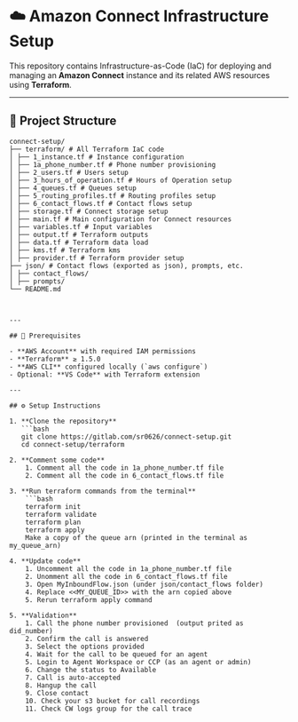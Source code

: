 # ☁️ Amazon Connect Infrastructure Setup

This repository contains Infrastructure-as-Code (IaC) for deploying and managing an **Amazon Connect** instance and its related AWS resources using **Terraform**.

---

## 📁 Project Structure

```text
connect-setup/
├── terraform/ # All Terraform IaC code
│ ├── 1_instance.tf # Instance configuration
│ ├── 1a_phone_number.tf # Phone number provisioning
│ ├── 2_users.tf # Users setup
│ ├── 3_hours_of_operation.tf # Hours of Operation setup
│ ├── 4_queues.tf # Queues setup
│ ├── 5_routing_profiles.tf # Routing profiles setup
│ ├── 6_contact_flows.tf # Contact flows setup
│ ├── storage.tf # Connect storage setup
│ ├── main.tf # Main configuration for Connect resources
│ ├── variables.tf # Input variables
│ ├── output.tf # Terraform outputs
│ ├── data.tf # Terraform data load
│ ├── kms.tf # Terraform kms
│ ├── provider.tf # Terraform provider setup
├── json/ # Contact flows (exported as json), prompts, etc.
│ ├── contact_flows/
│ ├── prompts/
└── README.md



---

## 🚀 Prerequisites

- **AWS Account** with required IAM permissions
- **Terraform** ≥ 1.5.0
- **AWS CLI** configured locally (`aws configure`)
- Optional: **VS Code** with Terraform extension

---

## ⚙️ Setup Instructions

1. **Clone the repository**
   ```bash
   git clone https://gitlab.com/sr0626/connect-setup.git
   cd connect-setup/terraform

2. **Comment some code**
    1. Comment all the code in 1a_phone_number.tf file
    2. Comment all the code in 6_contact_flows.tf file

3. **Run terraform commands from the terminal**
    ```bash
    terraform init
    terraform validate
    terraform plan
    terraform apply
    Make a copy of the queue arn (printed in the terminal as my_queue_arn) 

4. **Update code**
    1. Uncomment all the code in 1a_phone_number.tf file
    2. Unomment all the code in 6_contact_flows.tf file
    3. Open MyInboundFlow.json (under json/contact_flows folder)
    4. Replace <<MY_QUEUE_ID>> with the arn copied above  
    5. Rerun terraform apply command

5. **Validation**
    1. Call the phone number provisioned  (output prited as did_number)
    2. Confirm the call is answered
    3. Select the options provided
    4. Wait for the call to be queued for an agent
    5. Login to Agent Workspace or CCP (as an agent or admin)
    6. Change the status to Available
    7. Call is auto-accepted
    8. Hangup the call
    9. Close contact
    10. Check your s3 bucket for call recordings
    11. Check CW logs group for the call trace
